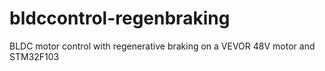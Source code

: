 # bldccontrol-regenbraking
BLDC motor control with regenerative braking on a VEVOR 48V motor and STM32F103
